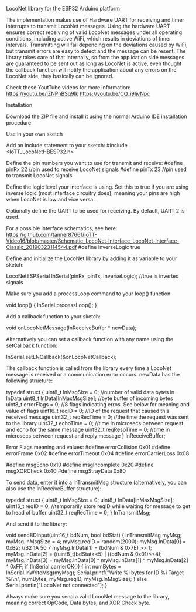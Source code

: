 LocoNet library for the ESP32 Arduino platform

The implementation makes use of Hardware UART for receiving and timer interrupts to transmit LocoNet messages. Using the hardware UART ensures correct receiving of valid LocoNet messages under all operating conditions,
including active WiFi, which results in deviations of timer intervals. Transmitting will fail depending on the deviations caused by WiFi, but transmit errors are easy to detect and the message can be resent.
The library takes care of that internally, so from the application side messages are guaranteed to be sent out as long as LocoNet is active, even thought the callback function will notify the application about
any errors on the LocoNet side, they basically can be ignored.

Check these YoutTube videos for more information:
https://youtu.be/lZNPnBSq9Ik
https://youtu.be/CQ_i9IjvNpc

Installation

Download the ZIP file and install it using the normal Arduino IDE installation procedure

Use in your own sketch

Add an include statement to your sketch: #include <IoTT_LocoNetHBESP32.h>

Define the pin numbers you want to use for transmit and receive: #define pinRx 22 //pin used to receive LocoNet signals #define pinTx 23 //pin used to transmit LocoNet signals

Define the logic level your interface is using. Set this to true if you are using inverse logic (most interface circuitry does), meaning your pins are high when LocoNet is low and vice versa.

Optionally define the UART to be used for receiving. By default, UART 2 is used.

For a possible interface schematics, see here: https://github.com/tanner87661/IoTT-Video16/blob/master/Schematic_LocoNet-Interface_LocoNet-Interface-Classic_20190323114544.pdf #define InverseLogic true

Define and initialize the LocoNet library by adding it as variable to your sketch:

LocoNetESPSerial lnSerial(pinRx, pinTx, InverseLogic); //true is inverted signals

Make sure you add a processLoop command to your loop() function:

void loop() { lnSerial.processLoop(); }

Add a callback function to your sketch:

void onLocoNetMessage(lnReceiveBuffer * newData);

Alternatively you can set a callback function with any name using the setCallback function:

lnSerial.setLNCallback(&onLocoNetCallback);

The callback function is called from the library every time a LocoNet message is received or a communication error occurs. newData has the following structure:

typedef struct {
uint8_t lnMsgSize = 0; //number of valid data bytes in lnData uint8_t lnData[lnMaxMsgSize]; //byte buffer of incoming bytes uint8_t errorFlags = 0; //8 flags indicating erros. See below for meaning and value of flags uint16_t reqID = 0; //ID of the request that caused this received message uint32_t reqRecTime = 0; //the time the request was sent to the library uint32_t echoTime = 0; //time in microsecs between request and echo for the same message uint32_t reqRespTime = 0; //time in microsecs between request and reply message } lnReceiveBuffer;

Error Flags meaning and values: 
#define errorCollision 0x01 
#define errorFrame 0x02 
#define errorTimeout 0x04 
#define errorCarrierLoss 0x08

#define msgEcho 0x10 
#define msgIncomplete 0x20 
#define msgXORCheck 0x40 
#define msgStrayData 0x80

To send data, enter it into a lnTransmitMsg structure (alternatively, you can also use the lnReceiveBuffer structure):

typedef struct { uint8_t lnMsgSize = 0; uint8_t lnData[lnMaxMsgSize]; uint16_t reqID = 0; //temporarily store reqID while waiting for message to get to head of buffer uint32_t reqRecTime = 0; } lnTransmitMsg;

And send it to the library:

void sendBDInput(uint16_t bdNum, bool bdStat) { lnTransmitMsg myMsg; myMsg.lnMsgSize = 4; myMsg.reqID = random(2000); myMsg.lnData[0] = 0xB2; //B2 1A 50 7 myMsg.lnData[1] = (bdNum & 0x7E) >> 1; myMsg.lnData[2] = ((uint8_t)bdStat<<5) | ((bdNum & 0x01)<<4); myMsg.lnData[3] = myMsg.lnData[0] ^ myMsg.lnData[1] ^ myMsg.lnData[2] ^ 0xFF; if (lnSerial.carrierOK()) { int numBytes = lnSerial.lnWriteMsg(myMsg); Serial.printf("Write %i bytes for ID %i Target %i\n", numBytes, myMsg.reqID, myMsg.lnMsgSize); } else Serial.println("LocoNet not connected"); }

Always make sure you send a valid LcooNet message to the library, meaning correct OpCode, Data bytes, and XOR Check byte.
